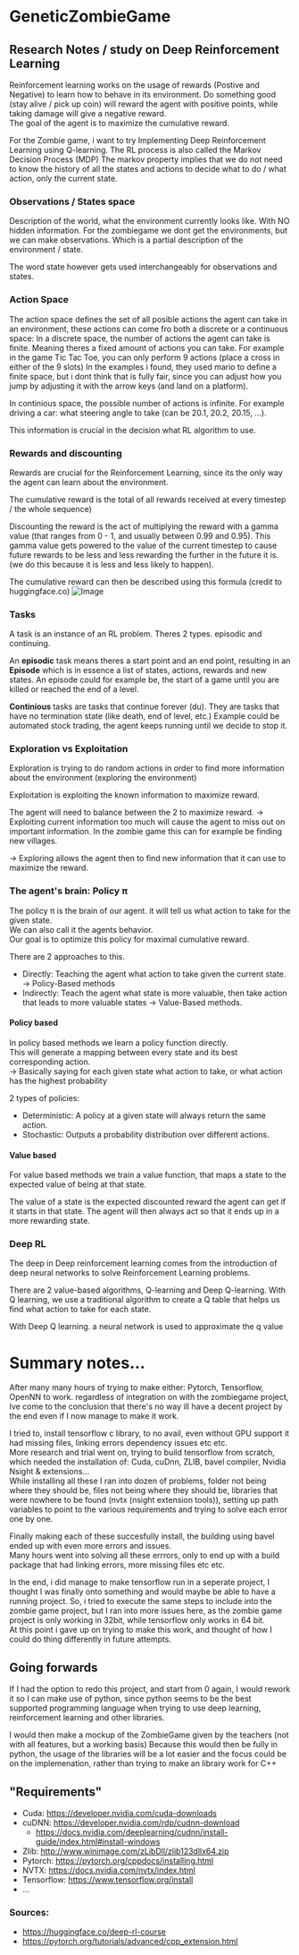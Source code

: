 # GeneticZombieGame


## Research Notes / study on Deep Reinforcement Learning

Reinforcement learning works on the usage of rewards (Postive and Negative) to learn how to behave in its environment. Do something good (stay alive / pick up coin) will reward the agent with positive points, while taking damage will give a negative reward.  
The goal of the agent is to maximize the cumulative reward.


For the Zombie game, i want to try Implementing Deep Reinforcement Learning using Q-learning.
The RL process is also called the Markov Decision Process (MDP)
The markov property implies that we do not need to know the history of all the states and actions to decide what to do / what action, only the current state.


### Observations / States space
Description of the world, what the environment currently looks like. With NO hidden information.
For the zombiegame we dont get the environments, but we can make observations. Which is a partial description of the environment / state.

The word state however gets used interchangeably for observations and states.


### Action Space
The action space defines the set of all posible actions the agent can take in an environment, these actions can come fro both a discrete or a continuous space:
In a discrete space, the number of actions the agent can take is finite. Meaning theres a fixed amount of actions you can take. For example in the game Tic Tac Toe, you can only perform 9 actions (place a cross in either of the 9 slots)
In the examples i found, they used mario to define a finite space, but i dont think that is fully fair, since you can adjust how you jump by adjusting it with the arrow keys (and land on a platform).  
 
  In continious space, the possible number of actions is infinite. For example driving a car: what steering angle to take (can be 20.1, 20.2, 20.15, ...).
  
 This information is crucial in the decision what RL algorithm to use.
 
 ### Rewards and discounting
 Rewards are crucial for the Reinforcement Learning, since its the only way the agent can learn about the environment.  
 
 The cumulative reward is the total of all rewards received at every timestep / the whole sequence)
 
 
 Discounting the reward is the act of multiplying the reward with a gamma value (that ranges from 0 - 1, and usually between 0.99 and 0.95).
 This gamma value gets powered to the value of the current timestep to cause future rewards to be less and less rewarding the further in the future it is. (we do this because it is less and less likely to happen).
 
 The cumulative reward can then be described using this formula (credit to huggingface.co)
![Image](https://huggingface.co/datasets/huggingface-deep-rl-course/course-images/resolve/main/en/unit1/rewards_4.jpg "Cumulative Reward")

### Tasks
A task is an instance of an RL problem. Theres 2 types. episodic and continuing.

An **episodic** task means theres a start point and an end point, resulting in an **Episode**
which is in essence a list of states, actions, rewards and new states.
An episode could for example be, the start of a game until you are killed or reached the end of a level.

**Continious** tasks are tasks that continue forever (du). 
They are tasks that have no termination state (like death, end of level, etc.)
Example could be automated stock trading, the agent keeps running until we decide to stop it.  



### Exploration vs Exploitation
Exploration is trying to do random actions in order to find more information about the environment (exploring the environment)

Exploitation is exploiting the known information to maximize reward.

The agent will need to balance between the 2 to maximize reward.
-> Exploiting current information too much will cause the agent to miss out on important information. In the zombie game this can for example be finding new villages.  

-> Exploring allows the agent then to find new information that it can use to maximize the reward.



### The agent's brain: Policy π

The policy π is the brain of our agent. it will tell us what action to take for the given state.  
We can also call it the agents behavior.  
Our goal is to optimize this policy for maximal cumulative reward.  

There are 2 approaches to this.  
* Directly: Teaching the agent what action to take given the current state.  -> Policy-Based methods
* Indirectly: Teach the agent what state is more valuable, then take action that leads to more valuable states -> Value-Based methods.

#### Policy based
In policy based methods we learn a policy function directly.  
This will generate a mapping between every state and its best corresponding action.  
-> Basically saying for each given state what action to take, or what action has the highest probability

2 types of policies:
* Deterministic: A policy at a given state will always return the same action.
* Stochastic: Outputs a probability distribution over different actions.

#### Value based  
For value based methods we train a value function, that maps a state to the expected value of being at that state.

The value of a state is the expected discounted reward the agent can get if it starts in that state.
The agent will then always act so that it ends up in a more rewarding state. 


### Deep RL
The deep in Deep reinforcement learning comes from the introduction of deep neural networks to solve Reinforcement Learning problems.

There are 2 value-based algorithms, Q-learning and Deep Q-learning. 
With Q learning, we use a traditional algorithm to create a Q table that helps us find what action to take for each state.  
  
With Deep Q learning. a neural network is used to approximate the q value


# Summary notes...

After many many hours of trying to make either: Pytorch, Tensorflow, OpenNN to work. regardless of integration on with the zombiegame project, Ive come to the conclusion that there's no way ill have a decent project by the end even if I now manage to make it work.  

I tried to, install tensorflow c library, to no avail, even without GPU support it had missing files, linking errors dependency issues etc etc.  
More research and trial went on, trying to build tensorflow from scratch, which needed the installation of: Cuda, cuDnn, ZLIB, bavel compiler, Nvidia Nsight & extensions...  
While installing all these I ran into dozen of problems, folder not being where they should be, files not being where they should be, libraries that were nowhere to be found (nvtx (nsight extension tools)), setting up path variables to point to the various requirements and trying to solve each error one by one.  

Finally making each of these succesfully install, the building using bavel ended up with even more errors and issues.  
Many hours went into solving all these errrors, only to end up with a build package that had linking errors, more missing files etc etc.  

In the end, i did manage to make tensorflow run in a seperate project, I thought I was finally onto something and would maybe be able to have a running project.
So, i tried to execute the same steps to include into the zombie game project, but I ran into more issues here, as the zombie game project is only working in 32bit, while tensorflow only works in 64 bit.  
At this point i gave up on trying to make this work, and thought of how I could do thing differently in future attempts.


## Going forwards

If I had the option to redo this project, and start from 0 again, I would rework it so I can make use of python, since python seems to be the best supported programming language when trying to use deep learning, reinforcement learning and other libraries.  
  
I would then make a mockup of the ZombieGame given by the teachers (not with all features, but a working basis)
Because this would then be fully in python, the usage of the libraries will be a lot easier and the focus could be on the implemenation, rather than trying to make an library work for C++





## "Requirements"

* Cuda: https://developer.nvidia.com/cuda-downloads
* cuDNN: https://developer.nvidia.com/rdp/cudnn-download  
	- https://docs.nvidia.com/deeplearning/cudnn/install-guide/index.html#install-windows
* Zlib: http://www.winimage.com/zLibDll/zlib123dllx64.zip
* Pytorch: https://pytorch.org/cppdocs/installing.html
* NVTX: https://docs.nvidia.com/nvtx/index.html
* Tensorflow: https://www.tensorflow.org/install
* ...


### Sources:
* https://huggingface.co/deep-rl-course
* https://pytorch.org/tutorials/advanced/cpp_extension.html